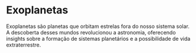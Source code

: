 # Exoplanetas
Exoplanetas são planetas que orbitam estrelas fora do nosso sistema solar. A descoberta desses mundos revolucionou a astronomia, oferecendo insights sobre a formação de sistemas planetários e a possibilidade de vida extraterrestre.
